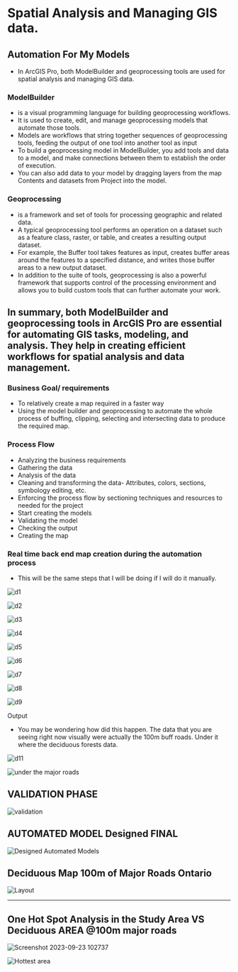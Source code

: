 # Spatial Analysis and Managing GIS data.

## Automation For My Models
- In ArcGIS Pro, both ModelBuilder and geoprocessing tools are used for spatial analysis and managing GIS data.

### ModelBuilder 
- is a visual programming language for building geoprocessing workflows.
- It is used to create, edit, and manage geoprocessing models that automate those tools.
- Models are workflows that string together sequences of geoprocessing tools, feeding the output of one tool into another tool as input
- To build a geoprocessing model in ModelBuilder, you add tools and data to a model, and make connections between them to establish the order of execution.
- You can also add data to your model by dragging layers from the map Contents and datasets from Project into the model.

### Geoprocessing
- is a framework and set of tools for processing geographic and related data.
- A typical geoprocessing tool performs an operation on a dataset such as a feature class, raster, or table, and creates a resulting output dataset.
- For example, the Buffer tool takes features as input, creates buffer areas around the features to a specified distance, and writes those buffer areas to a new output dataset.
- In addition to the suite of tools, geoprocessing is also a powerful framework that supports control of the processing environment and allows you to build custom tools that can further automate your work.

In summary, both ModelBuilder and geoprocessing tools in ArcGIS Pro are essential for automating GIS tasks, modeling, and analysis. They help in creating efficient workflows for spatial analysis and data management.
-------------------------------------------------------------------------------------

### Business Goal/ requirements
- To relatively create a map required in a faster way
- Using the model builder and geoprocessing to automate the whole process of buffing, clipping, selecting and intersecting data to produce the required map.

### Process Flow
- Analyzing the business requirements
-	Gathering the data
-	Analysis of the data
-	Cleaning and transforming the data- Attributes, colors, sections, symbology editing, etc.
-	Enforcing the process flow by sectioning techniques and resources to needed for the project
-	Start creating the models
-	Validating the model
-	Checking the output
-	Creating the map

### Real time back end map creation during the automation process
- This will be the same steps that I will be doing if I will do it manually.

![d1](https://github.com/lois4801/Geospatial.Data-Projects_and_Journey/assets/96842662/663591ef-9889-44bf-9519-8b639b0b9827)

![d2](https://github.com/lois4801/Geospatial.Data-Projects_and_Journey/assets/96842662/210184c2-3995-4f98-a701-c97a86499ec7)

![d3](https://github.com/lois4801/Geospatial.Data-Projects_and_Journey/assets/96842662/d1e86f80-a21a-402d-bb48-b0623345ef42)

![d4](https://github.com/lois4801/Geospatial.Data-Projects_and_Journey/assets/96842662/058c69a5-10b4-4142-a13f-ed7c81690780)

![d5](https://github.com/lois4801/Geospatial.Data-Projects_and_Journey/assets/96842662/f2678e8c-4741-4c4c-a8de-5510b9a8829b)

![d6](https://github.com/lois4801/Geospatial.Data-Projects_and_Journey/assets/96842662/cc5aff3f-4b9e-41a8-90c6-3c7715c16218)

![d7](https://github.com/lois4801/Geospatial.Data-Projects_and_Journey/assets/96842662/7cc11060-718b-44ae-bf75-cac209c3ba62)

![d8](https://github.com/lois4801/Geospatial.Data-Projects_and_Journey/assets/96842662/354116c6-34db-4bc6-94f8-6ed4e04495d1)

![d9](https://github.com/lois4801/Geospatial.Data-Projects_and_Journey/assets/96842662/267ef0b7-bb65-485d-9455-005c1d7e2e92)



Output 
- You may be wondering how did this happen. The data that you are seeing right now visually were actually the 100m buff roads. Under it where the deciduous forests data.

![d11](https://github.com/lois4801/Geospatial.Data-Projects_and_Journey/assets/96842662/a9aa52eb-bdd7-47aa-8ad2-c5c97f14d126)


![under the major roads](https://github.com/lois4801/Geospatial.Data-Projects_and_Journey/assets/96842662/0c608a41-8601-4f07-8b1a-31b2df780ebb)


## VALIDATION PHASE

![validation](https://github.com/lois4801/Geospatial.Data-Projects_and_Journey/assets/96842662/67fddf12-9990-44e8-9fd0-7cd137579bba)

## AUTOMATED MODEL Designed FINAL

![Designed Automated Models](https://github.com/lois4801/Geospatial.Data-Projects_and_Journey/assets/96842662/b82e639f-8c0d-48d8-a020-d7966cc47ff3)


## Deciduous Map 100m of Major Roads Ontario

![Layout](https://github.com/lois4801/Geospatial.Data-Projects_and_Journey/assets/96842662/9ae9eb92-88ee-42f3-a7ee-883620465fe5)


-------------------------------------------

## One Hot Spot Analysis in the Study Area VS  Deciduous AREA @100m major roads

![Screenshot 2023-09-23 102737](https://github.com/lois4801/Geospatial.Data-Projects_and_Journey/assets/96842662/fd17bf8c-ed02-4174-8b7e-6bf25b808193)


![Hottest area](https://github.com/lois4801/Geospatial.Data-Projects_and_Journey/assets/96842662/61f96fb9-579f-40cc-986f-3f7e480af999)









